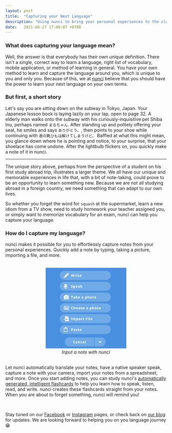 ```yaml
---
layout: post
title:  "Capturing your Next Language"
description: "Using nunci to bring your personal experiences to the classroom"
date:   2021-06-27 17:06:07 +0700
---
```


### What does capturing your language mean?

Well, the answer is that everybody has their own unique definition. There isn't a single, correct way to learn a language, right list of vocabulary, mobile application, or method of learning in general. You have your own method to learn and capture the language around you, which is unique to you and only you. Because of this, we at [nunci](https://nunci.app) believe that you should have the power to learn your next language on your own terms.

### But first, a short story

Let's say you are sitting down on the subway in Tokyo, Japan. Your Japanese lesson book is laying lazily on your lap, open to page 32. A elderly man walks onto the subway with his curiously-inquisitive pet Shiba Inu, perhaps named `まるちゃん`. After standing up and politely offering your seat, he smiles and says `ありがとう。`, then points to your shoe while continuing with `君の靴ひもは解けてしまうけど。`  Baffled at what this might mean, you glance down where he is pointing and notice, to your surprise, that your shoelace has come undone. After the lightbulb flickers on, you quickly make a note of it in nunci. 

---

The unique story above, perhaps from the perspective of a student on his first study abroad trip, illustrates a larger theme. We all have our unique and memorable experiences in life that, with a bit of note-taking, could prove to be an opportunity to learn something new. Because we are not all studying abroad in a foreign country, we need something that can adapt to our own lives.

So whether you forget the word for `squash` at the supermarket, learn a new idiom from a TV show, need to study homework your teacher assigned you, or simply want to memorize vocabulary for an exam, nunci can help you capture your language.

### How do I capture my language?

nunci makes it possible for you to effortlessly capture notes from your personal experiences. Quickly add a note by typing, taking a picture, importing a file, and more.

<br>
<div style="text-align:center">
<img id="blog-img" src="/images/add-note.jpeg" width="50%"/>
<br>
<em>Input a note with nunci<br></em>
</div>
<br>

Let nunci automatically translate your notes, have a native speaker speak, capture a note with your camera, import your notes from a spreadsheet, and more. Once you start adding notes, you can study nunci's [automatically generated, intelligent flashcards](https://nunci.app/2021/06/23/what-is-spaced-repetition.html) to help you learn how to speak, listen, read, and write. nunci creates these flashcards straight from your notes. When you are about to forget something, nunci will remind you!

<br>

Stay tuned on our [Facebook](https://www.facebook.com/nunci-113432470463274) or [Instagram](https://www.instagram.com/nunci.app/) pages, or check back on [our blog](https://nunci.app/blog) for updates. We are looking forward to helping you on you language journey 😁